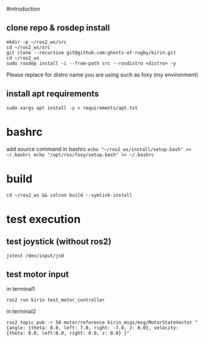 #introduction
## clone repo & rosdep install
```
mkdir -p ~/ros2_ws/src
cd ~/ros2_ws/src
git clone --recursive git@github.com:ghosts-of-rugby/kirin.git
cd ~/ros2_ws
sudo rosdep install -i --from-path src --rosdistro <distro> -y
```
Please replace <distro> for distro name you are using such as foxy (my environment)

## install apt requirements
```
sudo xargs apt install -y < requirements/apt.txt
```
# bashrc
add source command in bashrc
``
echo "~/ros2_ws/install/setup.bash" >> ~/.bashrc
echo "/opt/ros/foxy/setup.bash" >> ~/.bashrc
``

# build
```
cd ~/ros2_ws && colcon build --symlink-install
```


# test execution
## test joystick (without ros2)
```shell
jstest /dev/input/js0
```


## test motor input
in terminal1
```shell
ros2 run kirin test_motor_controller
```

in terminal2
```shell
ros2 topic pub -r 50 motor/reference kirin_msgs/msg/MotorStateVector "{angle: {theta: 0.0, left: 7.0, right: -7.0, z: 0.0}, velocity: {theta: 0.0, left:0.0, right: 0.0, z: 0.0} }"
```


